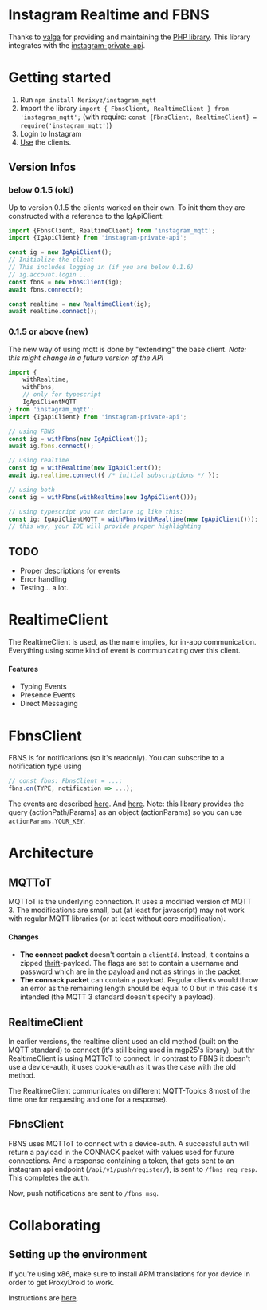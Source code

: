 # Instagram Realtime and FBNS
Thanks to [valga](https://github.com/valga) for providing and maintaining the [PHP library](https://github.com/valga/fbns-react).
This library integrates with the [instagram-private-api](https://github.com/dilame/instagram-private-api).

# Getting started

1. Run ```npm install Nerixyz/instagram_mqtt```
2. Import the library `import { FbnsClient, RealtimeClient } from 'instagram_mqtt';`
 (with require: `const {FbnsClient, RealtimeClient} = require('instagram_mqtt')`)
3. Login to Instagram
4. [Use](examples) the clients.

## Version Infos
### below 0.1.5 (old)
Up to version 0.1.5 the clients worked on their own.
To init them they are constructed with a reference to the IgApiClient:
```typescript
import {FbnsClient, RealtimeClient} from 'instagram_mqtt';
import {IgApiClient} from 'instagram-private-api';

const ig = new IgApiClient();
// Initialize the client
// This includes logging in (if you are below 0.1.6)
// ig.account.login ...
const fbns = new FbnsClient(ig);
await fbns.connect();

const realtime = new RealtimeClient(ig);
await realtime.connect();
```

### 0.1.5 or above (new)
The new way of using mqtt is done by "extending" the base client.
*Note: this might change in a future version of the API*
```typescript
import {
    withRealtime,
    withFbns,
    // only for typescript
    IgApiClientMQTT
} from 'instagram_mqtt';
import {IgApiClient} from 'instagram-private-api';

// using FBNS
const ig = withFbns(new IgApiClient());
await ig.fbns.connect();

// using realtime
const ig = withRealtime(new IgApiClient());
await ig.realtime.connect({ /* initial subscriptions */ });

// using both
const ig = withFbns(withRealtime(new IgApiClient()));

// using typescript you can declare ig like this:
const ig: IgApiClientMQTT = withFbns(withRealtime(new IgApiClient()));
// this way, your IDE will provide proper highlighting
```

## TODO
 - Proper descriptions for events
 - Error handling
 - Testing... a lot.

# RealtimeClient
The RealtimeClient is used, as the name implies, for in-app communication.
Everything using some kind of event is communicating over this client.
#### Features
 - Typing Events
 - Presence Events
 - Direct Messaging
# FbnsClient
FBNS is for notifications (so it's readonly).
You can subscribe to a notification type using
```typescript
// const fbns: FbnsClient = ...;
fbns.on(TYPE, notification => ...);
```
The events are described [here](src/fbns/fbns.client.ts).
And [here](https://github.com/mgp25/Instagram-API/blob/master/src/Push.php).
Note: this library provides the query (actionPath/Params) as an object (actionParams)
 so you can use `actionParams.YOUR_KEY`.

# Architecture

## MQTToT
MQTToT is the underlying connection. It uses a modified version of MQTT 3.
The modifications are small, but (at least for javascript) may not work with regular MQTT libraries
(or at least without core modification).
#### Changes
 - **The connect packet** doesn't contain a `clientId`. Instead,
  it contains a zipped [thrift](https://people.apache.org/~thejas/thrift-0.9/javadoc/org/apache/thrift/protocol/TCompactProtocol.html)-payload.
  The flags are set to contain a username and password which are in the payload and not as strings in the packet.
 - **The connack packet** can contain a payload. Regular clients would throw an error
  as the remaining length should be equal to 0 but in this case it's intended (the MQTT 3 standard doesn't specify a payload).

## RealtimeClient
In earlier versions, the realtime client used an old method (built on the MQTT standard) to connect
(it's still being used in mgp25's library), but thr RealtimeClient is using MQTToT to connect.
In contrast to FBNS it doesn't use a device-auth, it uses cookie-auth as it was the case with the
old method.

The RealtimeClient communicates on different MQTT-Topics 8most of the time one for requesting and one for a response).

## FbnsClient
FBNS uses MQTToT to connect with a device-auth.
A successful auth will return a payload in the CONNACK packet with values used for future connections.
And a response containing a token,
that gets sent to an instagram api endpoint (`/api/v1/push/register/`), is sent to `/fbns_reg_resp`.
This completes the auth.

Now, push notifications are sent to `/fbns_msg`.

# Collaborating

## Setting up the environment
If you're using x86, make sure to install ARM translations for yor device
 in order to get ProxyDroid to work.
 
 Instructions are [here](https://github.com/dilame/instagram-private-api/blob/master/CONTRIBUTING.md#capturing-tls-requests).

